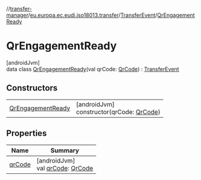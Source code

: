//[transfer-manager](../../../../index.md)/[eu.europa.ec.eudi.iso18013.transfer](../../index.md)/[TransferEvent](../index.md)/[QrEngagementReady](index.md)

# QrEngagementReady

[androidJvm]\
data class [QrEngagementReady](index.md)(val qrCode: [QrCode](../../../eu.europa.ec.eudi.iso18013.transfer.engagement/-qr-code/index.md)) : [TransferEvent](../index.md)

## Constructors

| | |
|---|---|
| [QrEngagementReady](-qr-engagement-ready.md) | [androidJvm]<br>constructor(qrCode: [QrCode](../../../eu.europa.ec.eudi.iso18013.transfer.engagement/-qr-code/index.md)) |

## Properties

| Name | Summary |
|---|---|
| [qrCode](qr-code.md) | [androidJvm]<br>val [qrCode](qr-code.md): [QrCode](../../../eu.europa.ec.eudi.iso18013.transfer.engagement/-qr-code/index.md) |
